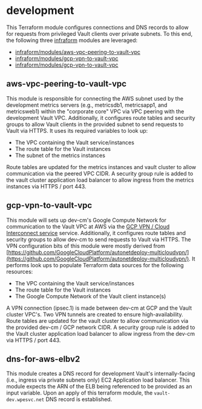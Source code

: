 # development

This Terraform module configures connections and DNS records to allow for requests from privileged Vault clients over
 private subnets. To this end, the following three [infraform](https://github.com/wpengine/infraform/) modules are leveraged:

- [infraform/modules/aws-vpc-peering-to-vault-vpc](https://github.com/wpengine/infraform/tree/master/modules/aws-vpc-peering-to-vault-vpc)
- [infraform/modules/gcp-vpn-to-vault-vpc](https://github.com/wpengine/infraform/tree/master/modules/dns-for-aws-elbv2)
- [infraform/modules/gcp-vpn-to-vault-vpc](https://github.com/wpengine/infraform/tree/master/modules/dns-for-aws-elbv2)

## aws-vpc-peering-to-vault-vpc

This module is responsible for connecting the AWS subnet used by the development metrics servers
 (e.g., metricsdb1, metricsapp1, and metricsweb1) within the "corporate core" VPC via VPC peering with the development
  Vault VPC. Additionally, it configures route tables and security groups to allow Vault clients in the provided subnet
  to send requests to Vault via HTTPS. It uses its required variables to look up:

- The VPC containing the Vault service/instances
- The route table for the Vault instances
- The subnet of the metrics instances

Route tables are updated for the metrics instances and vault cluster to allow communication via the peered VPC CIDR.
 A security group rule is added to the vault cluster application load balancer to allow ingress from the metrics
 instances via HTTPS / port 443.

## gcp-vpn-to-vault-vpc

This module will sets up dev-cm's Google Compute Network for communication to the Vault VPC at AWS via the
 [GCP VPN / Cloud Interconnect service](https://cloud.google.com/interconnect/) service. Additionally, it configures
 route tables and security groups to allow dev-cm to send requests to Vault via HTTPS. The VPN configuration bits of
 this module were mostly derived from [https://github.com/GoogleCloudPlatform/autonetdeploy-multicloudvpn/](https://github.com/GoogleCloudPlatform/autonetdeploy-multicloudvpn/).
 It performs look ups to populate Terraform data sources for the following resources:

- The VPC containing the Vault service/instances
- The route table for the Vault instances
- The Google Compute Network of the Vault client instance(s)

A VPN connection (ipsec.1) is made between dev-cm at GCP and the Vault cluster VPC's. Two VPN tunnels are created to
 ensure high-availability. Route tables are updated for the vault cluster to allow communication via the provided
 dev-cm / GCP network CIDR. A security group rule is added to the Vault cluster application load balancer to allow
 ingress from the dev-cm via HTTPS / port 443.

## dns-for-aws-elbv2

This module creates a DNS record for development Vault's internally-facing (i.e., ingress via private subnets only) EC2
 Application load balancer. This module expects the ARN of the ELB being referenced to be provided as an input
  variable. Upon an apply of this terraform module, the `vault-dev.wpesvc.net` DNS record is established.
